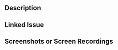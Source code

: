 ## Description


<!-- PLEASE WRITE ABOVE THIS COMMENT. -->

<!--

Clearly describe what changes you have made in this PR, where our maintainers or reviewers should look at, and how to test the changes.

If the request is not complete but you want feedback or have quetions, you can select the "Draft Pull Request" option from the dropdown menu when creating the PR, then ask your questions or write your feedback in the comment.

-->

## Linked Issue


<!-- PLEASE WRITE ABOVE THIS COMMENT. -->

<!--

If your PR is related to a current issue, please link to that issue number. Type the keyword "Closes" followed by a hashtag (#) symbol and the issue number that you can find right after the issue title. Don't add anything else, such as period, comma, etc, to this. For example:

❌ Closes: #123.

✅ Closes #123

Doing so will automatically close the issue when one of our maintainers merges your PR.

-->

## Screenshots or Screen Recordings

<!-- 

Provide screenshots or screen recordings before and after the changes, if it's a UI changes. You can simply drag your files above this comment.

-->